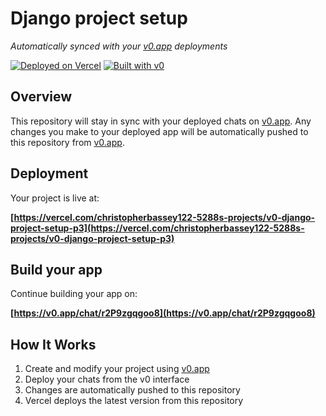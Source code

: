 # Django project setup

*Automatically synced with your [v0.app](https://v0.app) deployments*

[![Deployed on Vercel](https://img.shields.io/badge/Deployed%20on-Vercel-black?style=for-the-badge&logo=vercel)](https://vercel.com/christopherbassey122-5288s-projects/v0-django-project-setup-p3)
[![Built with v0](https://img.shields.io/badge/Built%20with-v0.app-black?style=for-the-badge)](https://v0.app/chat/r2P9zgqgoo8)

## Overview

This repository will stay in sync with your deployed chats on [v0.app](https://v0.app).
Any changes you make to your deployed app will be automatically pushed to this repository from [v0.app](https://v0.app).

## Deployment

Your project is live at:

**[https://vercel.com/christopherbassey122-5288s-projects/v0-django-project-setup-p3](https://vercel.com/christopherbassey122-5288s-projects/v0-django-project-setup-p3)**

## Build your app

Continue building your app on:

**[https://v0.app/chat/r2P9zgqgoo8](https://v0.app/chat/r2P9zgqgoo8)**

## How It Works

1. Create and modify your project using [v0.app](https://v0.app)
2. Deploy your chats from the v0 interface
3. Changes are automatically pushed to this repository
4. Vercel deploys the latest version from this repository